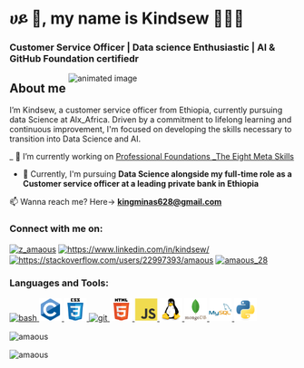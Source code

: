 <h1 align="left">ሀይ 👋, my name is Kindsew 👨🏻‍💻 </h1>
<h3 align="left">Customer Service Officer | Data science Enthusiastic | AI & GitHub Foundation certifiedr</h3>

<img align="right" alt="animated image" width="400" src="https://cdn.pixabay.com/animation/2023/06/13/15/13/15-13-30-905_512.gif">
<h2 align="left"> About me </h2>
I’m Kindsew, a customer service officer from Ethiopia,  currently pursuing data Science at Alx_Africa. Driven by a commitment to lifelong learning and continuous improvement, I'm focused on developing the skills necessary to transition into Data Science and AI.


_ 🔭 I’m currently working on [Professional Foundations _The Eight Meta Skills](https://ehub.alxafrica.com/)

- 🌱 Currently, I'm pursuing  **Data Science alongside my full-time role as a Customer service officer at a leading private bank in Ethiopia**

📫 Wanna reach me? Here-> **kingminas628@gmail.com**

<h3 align="left">Connect with me on:</h3>
<p align="left">
<a href="https://twitter.com/z_amaous" target="blank"><img align="center" src="https://raw.githubusercontent.com/rahuldkjain/github-profile-readme-generator/master/src/images/icons/Social/twitter.svg" alt="z_amaous" height="30" width="40" /></a>
<a href="https://linkedin.com/in/https://www.linkedin.com/in/kindsew/" target="blank"><img align="center" src="https://raw.githubusercontent.com/rahuldkjain/github-profile-readme-generator/master/src/images/icons/Social/linked-in-alt.svg" alt="https://www.linkedin.com/in/kindsew/" height="30" width="40" /></a>
<a href="https://stackoverflow.com/users/https://stackoverflow.com/users/22997393/amaous" target="blank"><img align="center" src="https://raw.githubusercontent.com/rahuldkjain/github-profile-readme-generator/master/src/images/icons/Social/stack-overflow.svg" alt="https://stackoverflow.com/users/22997393/amaous" height="30" width="40" /></a>
<a href="https://discord.gg/amaous_28" target="blank"><img align="center" src="https://raw.githubusercontent.com/rahuldkjain/github-profile-readme-generator/master/src/images/icons/Social/discord.svg" alt="amaous_28" height="30" width="40" /></a>
</p>

<h3 align="left">Languages and Tools:</h3>
<p align="left"> <a href="https://www.gnu.org/software/bash/" target="_blank" rel="noreferrer"> <img src="https://www.vectorlogo.zone/logos/gnu_bash/gnu_bash-icon.svg" alt="bash" width="40" height="40"/> </a> <a href="https://www.cprogramming.com/" target="_blank" rel="noreferrer"> <img src="https://raw.githubusercontent.com/devicons/devicon/master/icons/c/c-original.svg" alt="c" width="40" height="40"/> </a> <a href="https://www.w3schools.com/css/" target="_blank" rel="noreferrer"> <img src="https://raw.githubusercontent.com/devicons/devicon/master/icons/css3/css3-original-wordmark.svg" alt="css3" width="40" height="40"/> </a> <a href="https://git-scm.com/" target="_blank" rel="noreferrer"> <img src="https://www.vectorlogo.zone/logos/git-scm/git-scm-icon.svg" alt="git" width="40" height="40"/> </a> <a href="https://www.w3.org/html/" target="_blank" rel="noreferrer"> <img src="https://raw.githubusercontent.com/devicons/devicon/master/icons/html5/html5-original-wordmark.svg" alt="html5" width="40" height="40"/> </a> <a href="https://developer.mozilla.org/en-US/docs/Web/JavaScript" target="_blank" rel="noreferrer"> <img src="https://raw.githubusercontent.com/devicons/devicon/master/icons/javascript/javascript-original.svg" alt="javascript" width="40" height="40"/> </a> <a href="https://www.linux.org/" target="_blank" rel="noreferrer"> <img src="https://raw.githubusercontent.com/devicons/devicon/master/icons/linux/linux-original.svg" alt="linux" width="40" height="40"/> </a> <a href="https://www.mongodb.com/" target="_blank" rel="noreferrer"> <img src="https://raw.githubusercontent.com/devicons/devicon/master/icons/mongodb/mongodb-original-wordmark.svg" alt="mongodb" width="40" height="40"/> </a> <a href="https://www.mysql.com/" target="_blank" rel="noreferrer"> <img src="https://raw.githubusercontent.com/devicons/devicon/master/icons/mysql/mysql-original-wordmark.svg" alt="mysql" width="40" height="40"/> </a> <a href="https://www.python.org" target="_blank" rel="noreferrer"> <img src="https://raw.githubusercontent.com/devicons/devicon/master/icons/python/python-original.svg" alt="python" width="40" height="40"/> </a> </p>

<p><img align="center" src="https://github-readme-stats.vercel.app/api/top-langs?username=amaous&show_icons=true&locale=en&layout=compact" alt="amaous" /></p>

<p><img align="center" src="https://github-readme-streak-stats.herokuapp.com/?user=amaous&" alt="amaous" /></p>
